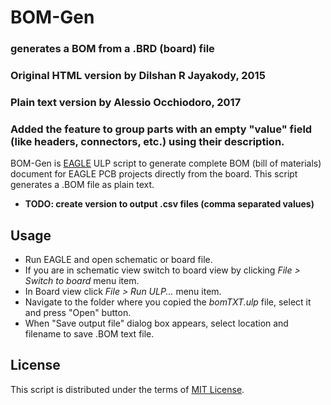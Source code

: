 # BOM-Gen

### generates a BOM from a .BRD (board) file

### Original HTML version by Dilshan R Jayakody, 2015
### Plain text version by Alessio Occhiodoro, 2017
### Added the feature to group parts with an empty "value" field (like headers, connectors, etc.) using their description.

BOM-Gen is [EAGLE](http://www.cadsoftusa.com) ULP script to generate complete BOM (bill of materials) document for EAGLE PCB projects directly from the board. This script generates a .BOM file as plain text.

* **TODO: create version to output .csv files (comma separated values)**

Usage
-----


- Run EAGLE and open schematic or board file.
- If you are in schematic view switch to board view by clicking *File >  Switch to board* menu item.
- In Board view click *File > Run ULP...* menu item.
- Navigate to the folder where you copied the *bomTXT.ulp* file, select it and press "Open" button.
- When "Save output file" dialog box appears, select location and filename to save .BOM text file.

License
-------

This script is distributed under the terms of [MIT License](http://opensource.org/licenses/MIT). 
